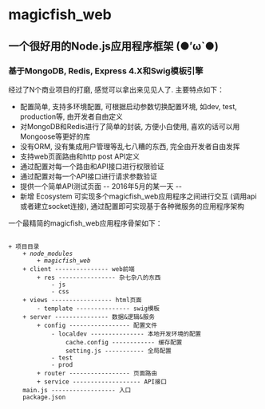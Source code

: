 # magicfish_web
## 一个很好用的Node.js应用程序框架 (●′ω`●) 
### 基于MongoDB, Redis, Express 4.X和Swig模板引擎
经过了N个商业项目的打磨, 感觉可以拿出来见见人了. 主要特点如下：
* 配置简单, 支持多环境配置, 可根据启动参数切换配置环境, 如dev, test, production等, 由开发者自由定义
* 对MongoDB和Redis进行了简单的封装, 方便小白使用, 喜欢的话可以用Mongoose等更好的库
* 没有ORM, 没有集成用户管理等乱七八糟的东西, 完全由开发者自由发挥
* 支持web页面路由和http post API定义
* 通过配置对每一个路由和API接口进行权限验证
* 通过配置对每一个API接口进行请求参数验证
* 提供一个简单API测试页面
-- 2016年5月的某一天 --
* 新增 Ecosystem 可实现多个magicfish_web应用程序之间进行交互 (调用api或者建立socket连接), 通过配置即可实现基于各种微服务的应用程序架构


一个最精简的magicfish_web应用程序骨架如下：
<pre>
<code>
+ 项目目录
    <i>+ node_modules
        + magicfish_web</i>
    + client --------------- web前端
        + res ---------------- 杂七杂八的东西
            - js
            - css
    + views ----------------- html页面
        - template --------------- swig模板
    + server --------------- 数据&逻辑&服务
        + config ----------------- 配置文件
            - localdev --------------- 本地开发环境的配置
                cache.config ------------ 缓存配置
                setting.js ----------- 全局配置
            - test
            - prod
        + router ----------------- 页面路由
        + service ------------------- API接口
    main.js ------------------ 入口
    package.json
</code>
</pre>

